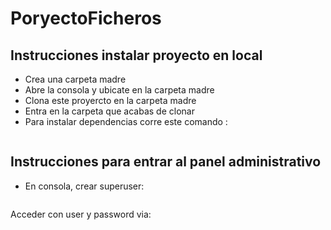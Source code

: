 # PoryectoFicheros

## Instrucciones instalar proyecto en local
+ Crea una carpeta madre
+ Abre la consola y ubicate en la carpeta madre
+ Clona este proyercto en la carpeta madre
+ Entra en la carpeta que acabas de clonar 
+ Para instalar dependencias corre este comando :


``` pip install -r requirements.txt
```
## Instrucciones para entrar al panel administrativo
+ En consola, crear superuser:

``` python manage.py createsuperuser
```
Acceder con user y password via:

``` http://127.0.0.1:8000/admin/
```